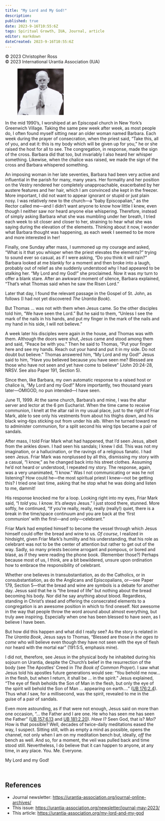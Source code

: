 ```yaml
---
title: "My Lord and My God!"
description: 
published: true
date: 2023-9-16T10:55:6Z
tags: Spiritual Growth, IUA, Journal, article
editor: markdown
dateCreated: 2023-9-16T10:55:6Z
---
```


<p class="v-card v-sheet theme--light gray lighten-3 px-2">© 2023 Christopher Ross<br>© 2023 International Urantia Association (IUA)</p>

<figure id="Figure_1" class="image urantiapedia image-style-align-left">
<img src="../../../image/article/IUA_Journal/Christopher-Ross-1-150x150.jpg">
</figure>

In the mid 1990’s, I worshiped at an Episcopal church in New York’s Greenwich Village. Taking the same pew week after week, as most people do, I often found myself sitting near an older woman named Barbara. Each week during the prayer of consecration, when the priest said, “Take this, all of you, and eat it: this is my body which will be given up for you,” he or she raised the host for all to see. The congregation, in response, made the sign of the cross. Barbara did that too, but invariably I also heard her whisper something. Likewise, when the chalice was raised, we made the sign of the cross and Barbara whispered something.

An imposing woman in her late seventies, Barbara had been very active and influential in the parish for many, many years. Her formality and her position on the Vestry rendered her completely unapproachable, exacerbated by her austere features and her hair, which I am convinced she kept in the freezer. More important, I did not want to appear ignorant or stupid or just plain nosy. I was relatively new to the church—a “baby Episcopalian,” as the Rector called me—and I didn’t want anyone to know how little I knew, even though I neither saw nor heard anyone else whispering. Therefore, instead of simply asking Barbara what she was mumbling under her breath, I tried each week to sit closer and closer to her, straining to hear what she was saying during the elevation of the elements. Thinking about it now, I wonder what Barbara thought was happening, as each week I seemed to be more and more interested in her!

Finally, one Sunday after mass, I summoned up my courage and asked, “What is it that you whisper when the priest elevates the elements?” trying to sound ever so casual, as if I were asking, “Do you think it will rain?” Barbara looked at me blankly for a moment and then broke into a laugh, probably out of relief as she suddenly understood why I had appeared to be stalking her. “My Lord and my God!” she proclaimed. Now it was _my_ turn to offer a blank stare. After an awkward moment of silence, Barbara explained, “That’s what Thomas said when he saw the Risen Lord.”

Later that day, I found the relevant passage in the Gospel of St. John, as follows (I had not yet discovered _The Urantia Book_).

But Thomas … was not with them when Jesus came. So the other disciples told him, “We have seen the Lord.” But he said to them, “Unless I see the mark of the nails in his hands, and put my finger in the mark of the nails and my hand in his side, I will not believe.”

A week later his disciples were again in the house, and Thomas was with them. Although the doors were shut, Jesus came and stood among them and said, “Peace be with you.” Then he said to Thomas, “Put your finger here and see my hands. Reach out your hand and put it in my side. Do not doubt but believe.” Thomas answered him, “My Lord and my God!” Jesus said to him, “Have you believed because you have seen me? Blessed are those who have not seen and yet have come to believe” (John 20:24-28, NRSV. See also Paper 191, Section 5).

Since then, like Barbara, my own automatic response to a raised host or chalice is, “My Lord and my God!” More importantly, two thousand years later—OMIGOD, no pun intended—I have seen.

June 11, 1999. At the same church, Barbara’s and mine, I was the altar server and lector at the 6 pm Eucharist. When the time came to receive communion, I knelt at the altar rail in my usual place, just to the right of Friar Mark, able to see only his vestments from about his thighs down, and his black wing-tips sticking out from under his alb. When he turned toward me to administer communion, for a split second his wing tips became a pair of sandals.

After mass, I told Friar Mark what had happened, that I’d seen Jesus, albeit from the ankles down. I had seen his sandals; I knew I did. This was not my imagination, or a hallucination, or the ravings of a religious fanatic. I had seen Jesus. Friar Mark was nonplussed by all this, dismissing my story with a casual, “I know,” as he changed back into his street clothes. Assuming he’d not heard or understood, I repeated my story. The response, again, was a very unanimated, “I know.” Was I not communicating or was he not listening? How could he—the most spiritual priest I knew—not be getting this? I tried one last time, asking that he stop what he was doing and listen to me, dammit!

His response knocked me for a loop. Looking right into my eyes, Friar Mark said, “I _told_ you. I _know_. It’s _always_ Jesus.” I just stood there, stunned. More softly, he continued, “If you’re really, really, really (really!) quiet, there is a break in the time/space continuum and you are back at the ‘first communion’ with the first—and only—celebrant.”

Friar Mark had emptied himself to become the vessel through which Jesus himself could offer the bread and wine to us. _Of course_, I realized in hindsight, given Friar Mark’s humility and his understanding, that his role as celebrant was not to be the center of attention but rather to get out of the way. Sadly, so many priests become arrogant and pompous, or bored and blasé, as if they were reading the phone book. (Remember those?) Perhaps because most of us, I think, are a bit bewildered, unsure upon ordination how to embrace the responsibility of celebrant.

Whether one believes in transubstantiation, as do the Catholics, or in consubstantiation, as do the Anglicans and Episcopalians, or—see Paper 179, Section 5—that the bread and wine are symbols is a debate for another day. Jesus said that he is “the bread of life” but nothing about the bread becoming his body. Nor did he say anything about blood. Regardless, standing in Christ’s stead and offering the consecrated elements to a congregation is an awesome position in which to find oneself. Not awesome in the way that people throw the word around about almost everything, but truly awe inspiring. Especially when one has been blessed to have _seen_, as I believe I have been.

But how did this happen and what did I really see? As the story is related in _The Urantia Book_, Jesus says to Thomas, “Blessed are those _in the ages to come_ who will believe even though they have not seen with the eye of flesh nor heard with the mortal ear” (191:5:5, emphasis mine).

I did not, therefore, see Jesus in the physical body he inhabited during his sojourn on Urantia, despite the Church’s belief in the resurrection of the body (see The Apostles’ Creed in _The Book of Common Prayer_). I saw what Jesus told his apostles future generations would see: “You behold me now… in the flesh, but when I return, it shall be … in the spirit.” Jesus explained, “The eye of flesh beholds the Son of Man in the flesh, but only the eye of the spirit will behold the Son of Man … appearing on earth….” ([UB 176:2.4](/en/The_Urantia_Book/176#p2_4)). Thus what _I_ saw, for a millisecond, was the spirit, revealed to me in the guise of a pair of sandals.

Even more astounding, as if that were not enough, Jesus said on more than one occasion, “… the Father and I are one. He who has seen me has seen the Father” ([UB 157:6.13](/en/The_Urantia_Book/157#p6_13) and [UB 181:2.20](/en/The_Urantia_Book/181#p2_20)). _Have_ I? Seen God, that is? _Moi?_ How is that possible? Well, decades of twice-daily meditations eased the way, I suspect. Sitting still, with as empty a mind as possible, opens the channel, not only when I am on my meditation bench but, ideally, _off_ the bench as well. And so, for a moment, the veil was pulled back and time stood still. Nevertheless, I do believe that it can happen to anyone, at any time, in any place. You. Me. Everyone.

My Lord and my God!

<br style="clear:both;"/>

## References

- Journal newsletter: https://urantia-association.org/journal-online-archives/
- This issue: https://urantia-association.org/newsletter/journal-may-2023/
- This article: https://urantia-association.org/my-lord-and-my-god
